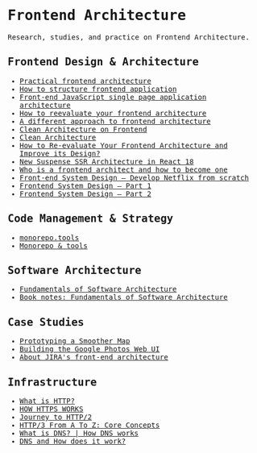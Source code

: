 <samp>

# Frontend Architecture

Research, studies, and practice on Frontend Architecture.

## Frontend Design & Architecture

- [Practical frontend architecture](https://jaredgorski.org/writing/14-practical-frontend-architecture)
- [How to structure frontend application](https://michalzalecki.com/elegant-frontend-architecture)
- [Front-end JavaScript single page application architecture](https://marcobotto.com/blog/frontend-javascript-single-page-application-architecture)
- [How to reevaluate your frontend architecture](https://increment.com/frontend/how-to-reevaluate-your-frontend-architecture)
- [A different approach to frontend architecture](https://dev.to/huytaquoc/a-different-approach-to-frontend-architecture-38d4)
- [Clean Architecture on Frontend](https://bespoyasov.me/blog/clean-architecture-on-frontend)
- [Clean Architecture](https://www.youtube.com/watch?v=ThgqBecaq_w&ab_channel=DoNotMerge)
- [How to Re-evaluate Your Frontend Architecture and Improve its Design?](https://www.simform.com/blog/frontend-architecture)
- [New Suspense SSR Architecture in React 18](https://github.com/reactwg/react-18/discussions/37)
- [Who is a frontend architect and how to become one](https://www.youtube.com/watch?v=Aam2hcvrYEs&ab_channel=MaksimIvanov)
- [Front-end System Design — Develop Netflix from scratch](https://medium.com/itnext/front-end-system-design-develop-netflix-from-scratch-2bb65cb8be52)
- [Frontend System Design — Part 1](https://hemdan.hashnode.dev/frontend-system-design-part-1)
- [Frontend System Design — Part 2](https://hemdan.hashnode.dev/frontend-system-design-part-2)

## Code Management & Strategy

- [monorepo.tools](https://monorepo.tools)
- [Monorepo & tools](https://www.youtube.com/watch?v=jUIxkryvWA0&list=PLakNactNC1dE8KLQ5zd3fQwu_yQHjTmR5&index=6)

## Software Architecture

- [Fundamentals of Software Architecture](https://www.thoughtworks.com/insights/podcasts/technology-podcasts/fundamentals-software-architecture)
- [Book notes: Fundamentals of Software Architecture](https://danlebrero.com/2021/11/17/fundamentals-of-software-architecture-summary)

## Case Studies

- [Prototyping a Smoother Map](https://medium.com/google-design/google-maps-cb0326d165f5)
- [Building the Google Photos Web UI](https://medium.com/google-design/google-photos-45b714dfbed1)
- [About JIRA's front-end architecture](https://www.youtube.com/watch?v=CbHETl96qOk&ab_channel=HasgeekTV)

## Infrastructure

- [What is HTTP?](https://www.cloudflare.com/en-gb/learning/ddos/glossary/hypertext-transfer-protocol-http)
- [HOW HTTPS WORKS](https://howhttps.works)
- [Journey to HTTP/2](https://kamranahmed.info/blog/2016/08/13/http-in-depth)
- [HTTP/3 From A To Z: Core Concepts](https://www.smashingmagazine.com/2021/08/http3-core-concepts-part1)
- [What is DNS? | How DNS works](https://www.cloudflare.com/en-gb/learning/dns/what-is-dns)
- [DNS and How does it work?](https://www.youtube.com/watch?v=Wj0od2ag5sk&ab_channel=theroadmap)

</samp>

